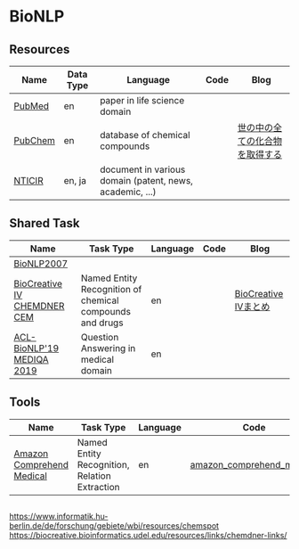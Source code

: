 # BioNLP


## Resources
| Name | Data Type | Language | Code | Blog |
----|----|----|----|----
| [PubMed](https://www.ncbi.nlm.nih.gov/pubmed/) | en | paper in life science domain |  |  |
| [PubChem](https://pubchem.ncbi.nlm.nih.gov/) | en | database of chemical compounds |  | [世の中の全ての化合物を取得する](http://blog.roy29fuku.com/natural-language-processing/paper-analysis/get-all-of-the-substances/) |
| [NTICIR](http://research.nii.ac.jp/ntcir/index-ja.html) | en, ja | document in various domain (patent, news, academic, ...) |  |  |


## Shared Task
| Name | Task Type | Language | Code | Blog |
----|----|----|----|----
| [BioNLP2007](http://compbio.ucdenver.edu/BioNLP2007/index.shtml) |  |  |  |  |
| [BioCreative IV CHEMDNER CEM](https://biocreative.bioinformatics.udel.edu/tasks/biocreative-iv/chemdner/) | Named Entity Recognition of chemical compounds and drugs | en |  | [BioCreative IVまとめ](http://blog.roy29fuku.com/natural-language-processing/biocreative-iv/#Track_2-_CHEMDNER_Task_Chemical_compound_and_drug_name_recognition_task) |
| [ACL-BioNLP'19 MEDIQA 2019](https://sites.google.com/view/mediqa2019) | Question Answering in medical domain | en |  |  |

## Tools
| Name | Task Type | Language | Code | Blog |
----|----|----|----|----
| [Amazon Comprehend Medical](https://aws.amazon.com/jp/comprehend/) | Named Entity Recognition, Relation Extraction | en | [amazon_comprehend_medical](https://github.com/roy29fuku/BioNLP/tree/master/amazon_comprehend_medical) | [Amazon Comprehend Medicalを使ってみた](http://blog.roy29fuku.com/natural-language-processing/amazon-comprehend-medical-trial/) |



## 
https://www.informatik.hu-berlin.de/de/forschung/gebiete/wbi/resources/chemspot
https://biocreative.bioinformatics.udel.edu/resources/links/chemdner-links/
